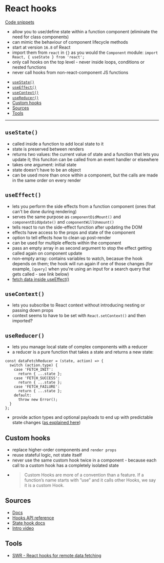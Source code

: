 # React hooks <!-- omit in toc -->

[Code snippets](https://github.com/30-seconds/30-seconds-of-react)

* allow you to use/define state within a function component (eliminate the need for class components)
* can mimic the behaviour of component lifecycle methods
* start at version `16.8` of React
* import them from `react` in `{}` as you would the `Component` module: `import React, { useState } from 'react';`
* only call hooks on the top level - never inside loops, conditions or nested functions
* never call hooks from non-react-component JS functions

- [`useState()`](#usestate)
- [`useEffect()`](#useeffect)
- [`useContext()`](#usecontext)
- [`useReducer()`](#usereducer)
- [Custom hooks](#custom-hooks)
- [Sources](#sources)
- [Tools](#tools)

---

## `useState()`

* called inside a function to add local state to it
* state is preserved between renders
* returns two values: the current value of state and a function that lets you update it; this funciton can be called from an event handler or elsewhere
* takes one argument: initial state
* state doesn't have to be an object
* can be used more than once within a component, but the calls are made in the same order on every render

## `useEffect()`

* lets you perform the side effects from a function component (ones that can't be done during rendering)
* serves the same purpose as `componentDidMount()` and `componentDidUpdate()` and `componentWillUnmount()`
* tells react to run the side-effect function after updating the DOM
* effects have access to the props and state of the component
* option to tell effects how to clean up post-render
* can be used for multiple effects within the component
* pass an empty array in as second argument to stop the effect getting called again on component update
* non-empty array: contains variables to watch, becasue the hook depends on them; the hook will run again if one of those changes (for example, `[query]` when you're using an input for a search query that gets called - see link below)
* [fetch data inside useEffect()](https://www.robinwieruch.de/react-hooks-fetch-data)

## `useContext()`

* lets you subscribe to React context without introducing nesting or passing down props
* context seems to have to be set with `React.setContext()` and then imported?

## `useReducer()`

* lets you manage local state of complex components with a reducer
* a reducer is a pure function that takes a state and returns a new state:

```
const dataFetchReducer = (state, action) => {
  switch (action.type) {
    case 'FETCH_INIT':
      return { ...state };
    case 'FETCH_SUCCESS':
      return { ...state };
    case 'FETCH_FAILURE':
      return { ...state };
    default:
      throw new Error();
  }
};
```

* provide action types and optional payloads to end up with predictable state changes ([as explained here](https://www.robinwieruch.de/react-hooks-fetch-data))

## Custom hooks

* replace higher-order components and `render props`
* reuse stateful logic, not state itself
* never use the same custom hook twice in a component - because each call to a custom hook has a completely isolated state
* > Custom Hooks are more of a convention than a feature. If a function’s name starts with ”use” and it calls other Hooks, we say it is a custom Hook.

## Sources

* [Docs](https://reactjs.org/docs/hooks-overview.html)
* [Hooks API reference](https://reactjs.org/docs/hooks-reference.html)
* [State hook docs](https://reactjs.org/docs/hooks-state.html)
* [Intro video](https://reactjs.org/docs/hooks-intro.html)

## Tools

* [SWR - React hooks for remote data fetching](https://swr.now.sh/)